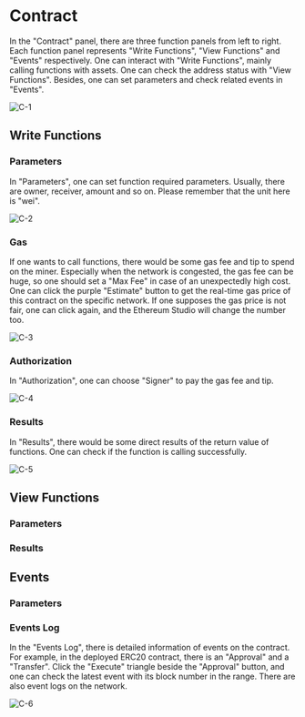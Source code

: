 # Contract

In the "Contract" panel, there are three function panels from left to right. Each function panel represents "Write Functions", "View Functions" and "Events" respectively. One can interact with "Write Functions", mainly calling functions with assets. One can check the address status with "View Functions". Besides, one can set parameters and check related events in "Events".

![C-1](/pic/C-1.png)


## Write Functions

### Parameters

In "Parameters", one can set function required parameters. Usually, there are owner, receiver, amount and so on. Please remember that the unit here is "wei".

![C-2](/pic/C-2.png)


### Gas

If one wants to call functions, there would be some gas fee and tip to spend on the miner. Especially when the network is congested, the gas fee can be huge, so one should set a "Max Fee" in case of an unexpectedly high cost. One can click the purple "Estimate" button to get the real-time gas price of this contract on the specific network. If one supposes the gas price is not fair, one can click again, and the Ethereum Studio will change the number too.

![C-3](/pic/C-3.png)

### Authorization

In "Authorization", one can choose "Signer" to pay the gas fee and tip.

![C-4](/pic/C-4.png)

### Results

In "Results", there would be some direct results of the return value of functions. One can check if the function is calling successfully.

![C-5](/pic/C-5.png)



## View Functions

### Parameters


### Results





## Events

### Parameters

### Events Log

In the "Events Log", there is detailed information of events on the contract. For example, in the deployed ERC20 contract, there is an "Approval" and a "Transfer". Click the "Execute" triangle beside the "Approval" button, and one can check the latest event with its block number in the range. There are also event logs on the network.

![C-6](/pic/C-6.png)
